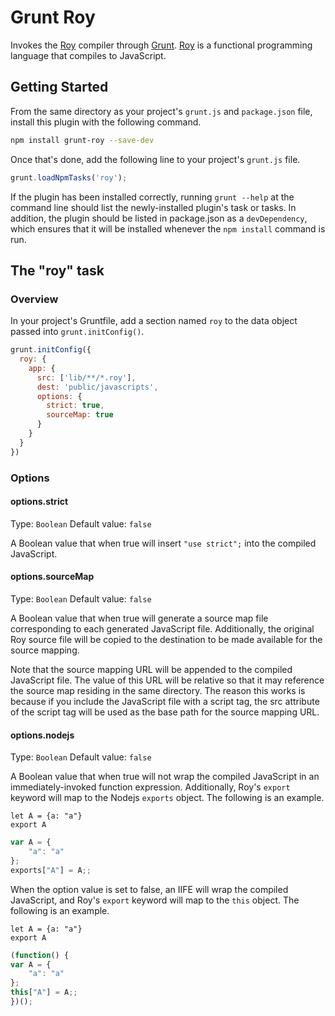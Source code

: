 # Grunt Roy

Invokes the [Roy](http://roy.brianmckenna.org/) compiler through
[Grunt](http://gruntjs.com). [Roy](http://roy.brianmckenna.org/) is a
functional programming language that compiles to JavaScript.

## Getting Started
From the same directory as your project's `grunt.js` and `package.json`
file, install this plugin with the following command.

```bash
npm install grunt-roy --save-dev
```

Once that's done, add the following line to your project's `grunt.js`
file.

```js
grunt.loadNpmTasks('roy');
```

If the plugin has been installed correctly, running `grunt --help` at
the command line should list the newly-installed plugin's task or tasks.
In addition, the plugin should be listed in package.json as a
`devDependency`, which ensures that it will be installed whenever the
`npm install` command is run.

## The "roy" task

### Overview
In your project's Gruntfile, add a section named `roy` to the data
object passed into `grunt.initConfig()`.

```js
grunt.initConfig({
  roy: {
    app: {
      src: ['lib/**/*.roy'],
      dest: 'public/javascripts',
      options: {
        strict: true,
        sourceMap: true
      }
    }
  }
})
```

### Options

#### options.strict
Type: `Boolean`
Default value: `false`

A Boolean value that when true will insert `"use strict";` into the
compiled JavaScript.

#### options.sourceMap
Type: `Boolean`
Default value: `false`

A Boolean value that when true will generate a source map file
corresponding to each generated JavaScript file. Additionally, the
original Roy source file will be copied to the destination to be made
available for the source mapping.

Note that the source mapping URL will be appended to the compiled
JavaScript file. The value of this URL will be relative so that it may
reference the source map residing in the same directory. The reason this
works is because if you include the JavaScript file with a script tag,
the src attribute of the script tag will be used as the base path for
the source mapping URL.

#### options.nodejs
Type: `Boolean`
Default value: `false`

A Boolean value that when true will not wrap the compiled JavaScript in
an immediately-invoked function expression. Additionally, Roy's `export`
keyword will map to the Nodejs `exports` object. The following is an 
example.

```roy
let A = {a: "a"}
export A
```

```js
var A = {
    "a": "a"
};
exports["A"] = A;;
```

When the option value is set to false, an IIFE will wrap the compiled
JavaScript, and Roy's `export` keyword will map to the `this` object.
The following is an example.

```roy
let A = {a: "a"}
export A
```

```js
(function() {
var A = {
    "a": "a"
};
this["A"] = A;;
})();
```
